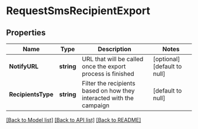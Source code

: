 # RequestSmsRecipientExport

## Properties
Name | Type | Description | Notes
------------ | ------------- | ------------- | -------------
**NotifyURL** | **string** | URL that will be called once the export process is finished | [optional] [default to null]
**RecipientsType** | **string** | Filter the recipients based on how they interacted with the campaign | [default to null]

[[Back to Model list]](../README.md#documentation-for-models) [[Back to API list]](../README.md#documentation-for-api-endpoints) [[Back to README]](../README.md)


